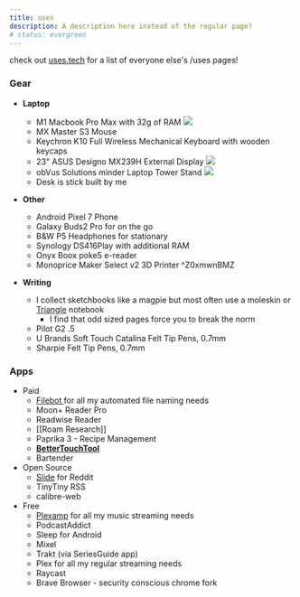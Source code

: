 ```yaml
---
title: uses
description: A description here instead of the regular page?
# status: evergreen
---
```

check out [uses.tech](https://uses.tech/) for a list of everyone else's /uses pages!

### Gear
- **Laptop**
    - M1 Macbook Pro Max with 32g of RAM
    ![](https://firebasestorage.googleapis.com/v0/b/firescript-577a2.appspot.com/o/imgs%2Fapp%2FMattVogel%2Fm78HVhWzEA.png?alt=media&token=b0ea3df2-a764-4064-9530-4acbcf09ed18)
    - MX Master S3 Mouse
    - Keychron K10 Full Wireless Mechanical Keyboard with wooden keycaps
    - 23" ASUS Designo MX239H External Display
    ![](https://firebasestorage.googleapis.com/v0/b/firescript-577a2.appspot.com/o/imgs%2Fapp%2FMattVogel%2FnS0ATHVOO3.png?alt=media&token=0469249d-3330-4f66-a14b-43bb5aea7790)
    - obVus Solutions minder Laptop Tower Stand
    ![](https://firebasestorage.googleapis.com/v0/b/firescript-577a2.appspot.com/o/imgs%2Fapp%2FMattVogel%2Fg6b8ICvTwa.png?alt=media&token=22c33162-0b54-4077-a2f7-acf9d3951a06)
    - Desk is stick built by me

- **Other**
    - Android Pixel 7 Phone
    - Galaxy Buds2 Pro for on the go
    - B&W P5 Headphones for stationary 
    - Synology DS416Play with additional RAM
    - Onyx Boox poke5 e-reader
    - Monoprice Maker Select v2 3D Printer ^Z0xmwnBMZ

- **Writing**
    - I collect sketchbooks like a magpie but most often use a moleskin or [Triangle](https://trianglenotebook.com/products/triangle-notebook-black) notebook
        - I find that odd sized pages force you to break the norm
    - Pilot G2 .5
    - U Brands Soft Touch Catalina Felt Tip Pens, 0.7mm
    - Sharpie  Felt Tip Pens, 0.7mm

### Apps
- Paid
    - [Filebot ](https://www.filebot.net/) for all my automated file naming needs
    - Moon+ Reader Pro 
    - Readwise Reader
    - [[Roam Research]]
    - Paprika 3 - Recipe Management
    - **[BetterTouchTool](https://folivora.ai/)** 
    - Bartender
- Open Source
    - [Slide](https://github.com/Haptic-Apps/Slide) for Reddit
    - TinyTiny RSS
    - calibre-web
- Free
    - [Plexamp](https://www.plex.tv/plexamp/) for all my music streaming needs
    - PodcastAddict
    - Sleep for Android
    - Mixel
    - Trakt (via SeriesGuide app)
    - Plex for all my regular streaming needs
    - Raycast
    - Brave Browser - security conscious chrome fork

